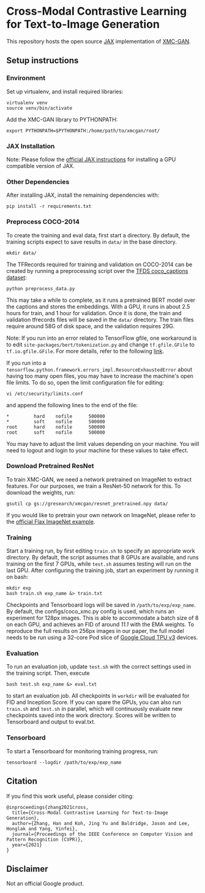 # Cross-Modal Contrastive Learning for Text-to-Image Generation

This repository hosts the open source [JAX](https://github.com/google/jax) implementation of [XMC-GAN](https://arxiv.org/abs/2101.04702).


## Setup instructions

### Environment
Set up virtualenv, and install required libraries:
```
virtualenv venv
source venv/bin/activate
```

Add the XMC-GAN library to PYTHONPATH:
```
export PYTHONPATH=$PYTHONPATH:/home/path/to/xmcgan/root/
```

### JAX Installation
Note: Please follow the [official JAX instructions](https://github.com/google/jax#pip-installation) for installing a GPU compatible version of JAX.

### Other Dependencies
After installing JAX, install the remaining dependencies with:
```
pip install -r requirements.txt
```

### Preprocess COCO-2014
To create the training and eval data, first start a directory. By default, the training scripts expect to save results in `data/` in the base directory.
```
mkdir data/
```

The TFRecords required for training and validation on COCO-2014 can be created by running a preprocessing script over the [TFDS coco_captions dataset](https://www.tensorflow.org/datasets/catalog/coco_captions):

```
python preprocess_data.py
```
This may take a while to complete, as it runs a pretrained BERT model over the captions and stores the embeddings. With a GPU, it runs in about 2.5 hours for train, and 1 hour for validation. Once it is done, the train and validation tfrecords files will be saved in the `data/` directory. The train files require around 58G of disk space, and the validation requires 29G.

Note: If you run into an error related to TensorFlow gfile, one workaround is to edit `site-packages/bert/tokenization.py` and change `tf.gfile.GFile` to `tf.io.gfile.GFile`. For more details, refer to the following [link](https://github.com/google-research/bert/issues/1133#issuecomment-703818257).

If you run into a `tensorflow.python.framework.errors_impl.ResourceExhaustedError` about having too many open files, you may have to increase the machine's open file limits. To do so, open the limit configuration file for editing:
```
vi /etc/security/limits.conf
```
and append the following lines to the end of the file:
```
*         hard    nofile      500000
*         soft    nofile      500000
root      hard    nofile      500000
root      soft    nofile      500000
```
You may have to adjust the limit values depending on your machine. You will need to logout and login to your machine for these values to take effect.


### Download Pretrained ResNet

To train XMC-GAN, we need a network pretrained on ImageNet to extract features. For our purposes, we train a ResNet-50 network for this. To download the weights, run:
```
gsutil cp gs://gresearch/xmcgan/resnet_pretrained.npy data/
```
If you would like to pretrain your own network on ImageNet, please refer to the [official Flax ImageNet example](https://github.com/google/flax/tree/master/examples/imagenet).


### Training

Start a training run, by first editing `train.sh` to specify an appropriate work directory. By default, the script assumes that 8 GPUs are available, and runs training on the first 7 GPUs, while `test.sh` assumes testing will run on the last GPU.
After configuring the training job, start an experiment by running it on bash:
```
mkdir exp
bash train.sh exp_name &> train.txt
```

Checkpoints and Tensorboard logs will be saved in `/path/to/exp/exp_name`. By default, the configs/coco_xmc.py config is used, which runs an experiment for 128px images. This is able to accommodate a batch size of 8 on each GPU, and achieves an FID of around *11.1* with the EMA weights. To reproduce the full results on 256px images in our paper, the full model needs to be run using a 32-core Pod slice of [Google Cloud TPU v3](https://cloud.google.com/tpu) devices.

### Evaluation

To run an evaluation job, update `test.sh` with the correct settings used in the training script. Then, execute
```
bash test.sh exp_name &> eval.txt
```
to start an evaluation job. All checkpoints in `workdir` will be evaluated for FID and Inception Score. If you can spare the GPUs, you can also run `train.sh` and `test.sh` in parallel, which will continuously evaluate new checkpoints saved into the work directory. Scores will be written to Tensorboard and output to eval.txt.

### Tensorboard

To start a Tensorboard for monitoring training progress, run:
```
tensorboard --logdir /path/to/exp/exp_name
```

## Citation

If you find this work useful, please consider citing:

```
@inproceedings{zhang2021cross,
  title={Cross-Modal Contrastive Learning for Text-to-Image Generation},
  author={Zhang, Han and Koh, Jing Yu and Baldridge, Jason and Lee, Honglak and Yang, Yinfei},
  journal={Proceedings of the IEEE Conference on Computer Vision and Pattern Recognition (CVPR)},
  year={2021}
}
```


## Disclaimer

Not an official Google product.


